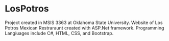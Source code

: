 # LosPotros
Project created in MSIS 3363 at Oklahoma State University. Website of Los Potros Mexican Restraraunt created with ASP.Net framework. Programming Langiuages include C#, HTML, CSS, and Bootstrap.
